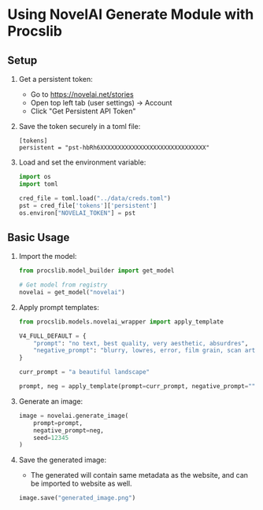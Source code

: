 # Using NovelAI Generate Module with Procslib

## Setup

1. Get a persistent token:

   - Go to https://novelai.net/stories
   - Open top left tab (user settings) → Account
   - Click "Get Persistent API Token"

2. Save the token securely in a toml file:

   ```
   [tokens]
   persistent = "pst-hbRh6XXXXXXXXXXXXXXXXXXXXXXXXXXXXXX"
   ```

3. Load and set the environment variable:

   ```python
   import os
   import toml
   
   cred_file = toml.load("../data/creds.toml")
   pst = cred_file['tokens']['persistent']
   os.environ["NOVELAI_TOKEN"] = pst
   ```

## Basic Usage

1. Import the model:

   ```python
   from procslib.model_builder import get_model
   
   # Get model from registry
   novelai = get_model("novelai")
   ```

2. Apply prompt templates:

   ```python
   from procslib.models.novelai_wrapper import apply_template
   
   V4_FULL_DEFAULT = {
       "prompt": "no text, best quality, very aesthetic, absurdres",
       "negative_prompt": "blurry, lowres, error, film grain, scan artifacts, worst quality, bad quality, jpeg artifacts, very displeasing, chromatic aberration, multiple views, logo, too many watermarks",
   }
   
   curr_prompt = "a beautiful landscape"
   
   prompt, neg = apply_template(prompt=curr_prompt, negative_prompt="", template=V4_FULL_DEFAULT)
   ```

3. Generate an image:

   ```python
   image = novelai.generate_image(
       prompt=prompt,
       negative_prompt=neg,
       seed=12345
   )
   ```

4. Save the generated image:

   - The generated will contain same metadata as the website, and can be imported to website as well.

   ```python
   image.save("generated_image.png")
   ```